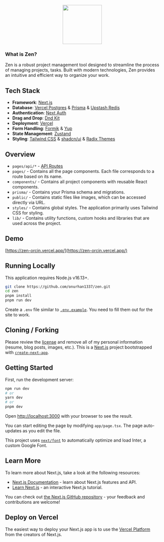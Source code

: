 <p align="center">
<img src="https://github.com/onurhan1337/zen/assets/60575283/b1e47a7c-c374-4b3a-bf9b-777adfdc388b" width='128' height='128' />
</p>

### What is Zen?

Zen is a robust project management tool designed to streamline the process of managing projects, tasks. Built with modern technologies, Zen provides an intuitive and efficient way to organize your work.

## Tech Stack

- **Framework**: [Next.js](https://nextjs.org/)
- **Database**: [Vercel Postgres](https://vercel.com/docs/storage/vercel-postgres) & [Prisma](https://www.prisma.io/) & [Upstash Redis](https://upstash.com/)
- **Authentication**: [Next Auth](https://next-auth.js.org/)
- **Drag and Drop**: [Dnd Kit](https://dndkit.com/)
- **Deployment**: [Vercel](https://vercel.com)
- **Form Handling**: [Formik](https://formik.org/) & [Yup](https://github.com/jquense/yup)
- **State Management**: [Zustand](https://github.com/pmndrs/zustand)
- **Styling**: [Tailwind CSS](https://tailwindcss.com/) & [shadcn/ui](https://ui.shadcn.com/) & [Radix Themes](https://www.radix-ui.com/themes/docs/overview/getting-started)

## Overview

- `pages/api/*` - [API Routes](https://nextjs.org/docs/api-routes/introduction)
- `pages/` - Contains all the page components. Each file corresponds to a route based on its name.
- `components/` - Contains all project components with reusable React components.
- `prisma/` - Contains your Prisma schema and migrations.
- `public/` - Contains static files like images, which can be accessed directly via URL.
- `styles/` - Contains global styles. The application primarily uses Tailwind CSS for styling.
- `lib/` - Contains utility functions, custom hooks and libraries that are used across the project.

## Demo

[https://zen-orcin.vercel.app/](https://zen-orcin.vercel.app/)

## Running Locally

This application requires Node.js v16.13+.

```bash
git clone https://github.com/onurhan1337/zen.git
cd zen
pnpm install
pnpm run dev
```

Create a `.env` file similar to [`.env.example`](https://github.com/onurhan1337/zen/blob/master/.env.example). You need to fill them out for the site to work.

## Cloning / Forking

Please review the [license](https://github.com/onurhan1337/my-website/blob/master/LICENSE.txt) and remove all of my personal information (resume, blog posts, images, etc.).
This is a [Next.js](https://nextjs.org/) project bootstrapped with [`create-next-app`](https://github.com/vercel/next.js/tree/canary/packages/create-next-app).

## Getting Started

First, run the development server:

```bash
npm run dev
# or
yarn dev
# or
pnpm dev
```

Open [http://localhost:3000](http://localhost:3000) with your browser to see the result.

You can start editing the page by modifying `app/page.tsx`. The page auto-updates as you edit the file.

This project uses [`next/font`](https://nextjs.org/docs/basic-features/font-optimization) to automatically optimize and load Inter, a custom Google Font.

## Learn More

To learn more about Next.js, take a look at the following resources:

- [Next.js Documentation](https://nextjs.org/docs) - learn about Next.js features and API.
- [Learn Next.js](https://nextjs.org/learn) - an interactive Next.js tutorial.

You can check out [the Next.js GitHub repository](https://github.com/vercel/next.js/) - your feedback and contributions are welcome!

## Deploy on Vercel

The easiest way to deploy your Next.js app is to use the [Vercel Platform](https://vercel.com/new?utm_medium=default-template&filter=next.js&utm_source=create-next-app&utm_campaign=create-next-app-readme) from the creators of Next.js.
